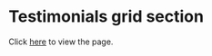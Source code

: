 # Testimonials grid section

Click [here](https://surinder2000.github.io/testimonials-grid-section/) to view the page.
